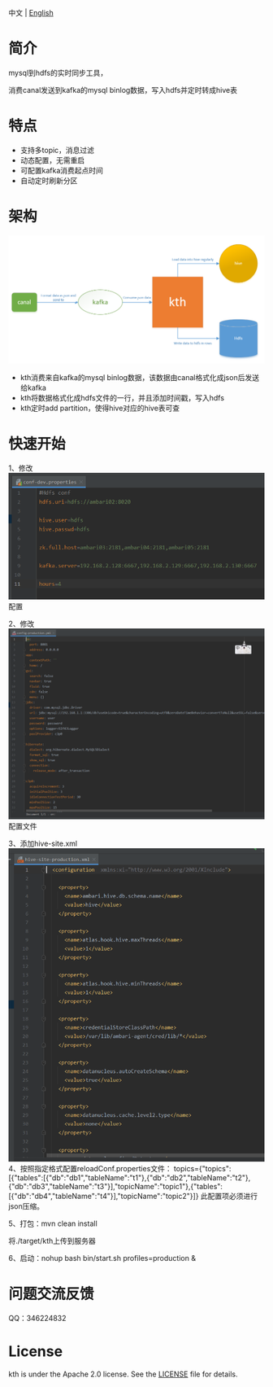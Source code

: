 中文 | [English](https://github.com/powdersnow-zsy/kth/blob/main/README_EN.MD)
# 简介

mysql到hdfs的实时同步工具，

消费canal发送到kafka的mysql binlog数据，写入hdfs并定时转成hive表

# 特点

- 支持多topic，消息过滤
- 动态配置，无需重启
- 可配置kafka消费起点时间
- 自动定时刷新分区

# 架构

![](https://github.com/powdersnow-zsy/kth/blob/main/4.png)

- kth消费来自kafka的mysql binlog数据，该数据由canal格式化成json后发送给kafka
- kth将数据格式化成hdfs文件的一行，并且添加时间戳，写入hdfs
- kth定时add partition，使得hive对应的hive表可查

# 快速开始

1、修改![](https://github.com/powdersnow-zsy/kth/blob/main/1.png)配置

2、修改![](https://github.com/powdersnow-zsy/kth/blob/main/2.png)配置文件

3、添加hive-site.xml ![](https://github.com/powdersnow-zsy/kth/blob/main/3.png)
4、按照指定格式配置reloadConf.properties文件：
topics={"topics":[{"tables":[{"db":"db1","tableName":"t1"},{"db":"db2","tableName":"t2"},{"db":"db3","tableName":"t3"}],"topicName":"topic1"},{"tables":[{"db":"db4","tableName":"t4"}],"topicName":"topic2"}]}
此配置项必须进行json压缩。


5、打包：mvn clean install

将./target/kth上传到服务器

6、启动：nohup bash bin/start.sh profiles=production &

# 问题交流反馈

QQ：346224832

# License

kth is under the Apache 2.0 license. See the [LICENSE](http://www.apache.org/licenses/LICENSE-2.0) file for details.
